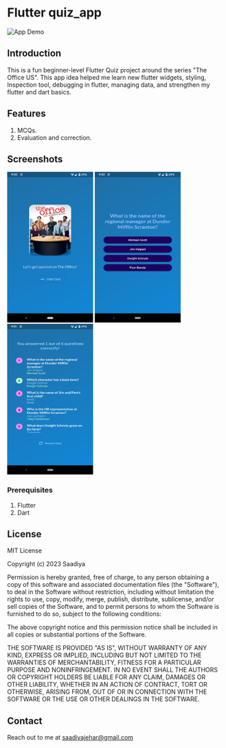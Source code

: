 # Flutter quiz_app

<img src="https://github.com/saadiyaJ/quiz_app/blob/main/screenshots/quiz_app.gif" alt="App Demo" width="200" height="370">

## Introduction
This is a fun beginner-level Flutter Quiz project around the series "The Office US".
This app idea helped me learn new flutter widgets, styling, Inspection tool, debugging in flutter, managing data, and strengthen my flutter and dart basics.

## Features
1. MCQs.
2. Evaluation and correction.


## Screenshots

<img src="https://github.com/saadiyaJ/quiz_app/blob/main/screenshots/quiz_app_opening.png" alt="App Demo" width="200" height="350">
<img src="https://github.com/saadiyaJ/quiz_app/blob/main/screenshots/quiz_app_questions.png" alt="App Demo" width="200" height="350">
<img src="https://github.com/saadiyaJ/quiz_app/blob/main/screenshots/quiz_app_results.png" alt="App Demo" width="200" height="350">


### Prerequisites

1. Flutter
2. Dart

## License

MIT License

Copyright (c) 2023 Saadiya

Permission is hereby granted, free of charge, to any person obtaining a copy
of this software and associated documentation files (the "Software"), to deal
in the Software without restriction, including without limitation the rights
to use, copy, modify, merge, publish, distribute, sublicense, and/or sell
copies of the Software, and to permit persons to whom the Software is
furnished to do so, subject to the following conditions:

The above copyright notice and this permission notice shall be included in all
copies or substantial portions of the Software.

THE SOFTWARE IS PROVIDED "AS IS", WITHOUT WARRANTY OF ANY KIND, EXPRESS OR
IMPLIED, INCLUDING BUT NOT LIMITED TO THE WARRANTIES OF MERCHANTABILITY,
FITNESS FOR A PARTICULAR PURPOSE AND NONINFRINGEMENT. IN NO EVENT SHALL THE
AUTHORS OR COPYRIGHT HOLDERS BE LIABLE FOR ANY CLAIM, DAMAGES OR OTHER
LIABILITY, WHETHER IN AN ACTION OF CONTRACT, TORT OR OTHERWISE, ARISING FROM,
OUT OF OR IN CONNECTION WITH THE SOFTWARE OR THE USE OR OTHER DEALINGS IN THE
SOFTWARE.


## Contact
Reach out to me at saadiyajehar@gmail.com
